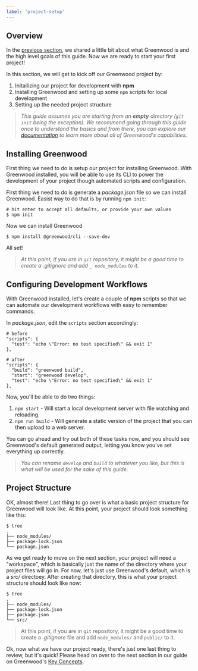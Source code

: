 ```yaml
---
label: 'project-setup'
---
```


## Overview
In the [previous section](/getting-started/), we shared a little bit about what Greenwood is and the high level goals of this guide.  Now we are ready to start your first project!  

In this section, we will get to kick off our Greenwood project by:
1. Initailizing our project for development with **npm**
1. Installing Greenwood and setting up some `npm` scripts for local development
1. Setting up the needed project structure

> _This guide assumes you are starting from an **empty** directory (`git init` being the exception).  We recommend going through this guide once to understand the basics and from there, you can explore our [documentation](/docs/) to learn more about all of Greenwood's capabilities._

## Installing Greenwood
First thing we need to do is setup our project for installing Greenwood.  With Greenwood installed, you will be able to use its CLI to power the development of your project though automated scripts and configuration.

First thing we need to do is generate a _package.json_ file so we can install Greenwood.  Easist way to do that is by running `npm init`:
```shell
# hit enter to accept all defaults, or provide your own values
$ npm init
```

Now we can install Greenwood
```shell
$ npm install @greenwood/cli --save-dev
```

All set!  

> _At this point, if you are in `git` repository, it might be a good time to create a _.gitignore_ and add `_ node_modules` to it._


## Configuring Development Workflows
With Greenwood installed, let's create a couple of **npm** scripts so that we can automate our development workflows with easy to remember commands.

In _package.json_, edit the `scripts` section accordingly:
```shell
# before
"scripts": {
  "test": "echo \"Error: no test specified\" && exit 1"
},

# after
"scripts": {
  "build": "greenwood build",
  "start": "greenwood develop",
  "test": "echo \"Error: no test specified\" && exit 1"
},
```

Now, you'll be able to do two things:
1. `npm start` - Will start a local development server with file watching and reloading.
1. `npm run build` - Will generate a static version of the project that you can then upload to a web server.

You can go ahead and try out both of these tasks now, and you should see Greenwood's default generated output, letting you know you've set everything up correctly.


> _You can rename `develop` and `build` to whatever you like, but this is what will be used for the sake of this guide._


## Project Structure
OK, almost there!  Last thing to go over is what a basic project structure for Greenwood will look like.  At this point, your project should look something like this:
```shell
$ tree
.
├── node_modules/
├── package-lock.json
└── package.json
```

As we get ready to move on the next section, your project will need a "workspace", which is basically just the name of the directory where your project files will go in.  For now, let's just use Greenwood's default, which is a _src/_ directoey.  After creating that directory, this is what your project structure should look like now:

```shell
$ tree
.
├── node_modules/
├── package-lock.json
├── package.json
└── src/
```

> At this point, if you are in `git` repository, it might be a good time to create a _.gitignore_ file and add `node_modules/` and `public/` to it.


Ok, now what we have our project ready, there's just one last thing to review, but it's quick!  Please head on over to the next section in our guide on Greenwood's [Key Concepts](/getting-started/key-concepts).